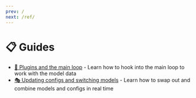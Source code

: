 ```yaml
---
prev: /
next: /ref/
---
```

# 📋 Guides

- [🔌 Plugins and the main loop](/guide/the-loop) - Learn how to hook into the main loop to work with the model data
- [🎭 Updating configs and switching models](/guide/updating-config) - Learn how to swap out and combine models and configs in real time
<!-- - [💻 Interacting with the desktop](/guide/desktop) - Explore how to use Handsfree.js to interact with the desktop and Internet of Things -->

<style lang="stylus">
  // Fixes issue where home link pagers shows up as just "/" instead of "🏠 Home"
  .prev[href='/']
    color transparent
    &:after
      color $link
      content '🏠 Home'
      position relative
      left -.85em
</style>